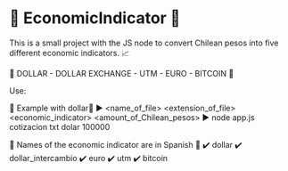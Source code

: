 # 🤑 EconomicIndicator 🤑

This is a small project with the JS node to convert Chilean pesos into five different economic indicators. 📈

 💸 DOLLAR - DOLLAR EXCHANGE - UTM - EURO - BITCOIN 💸

 Use:
 
 📢 Example with dollar📢 
▶️<command> <application> <name_of_file> <extension_of_file> <economic_indicator> <amount_of_Chilean_pesos>
▶️   node      app.js        cotizacion        txt                   dolar                 100000

📌 Names of the economic indicator are in Spanish 📌
✔️ dollar
✔️ dollar_intercambio
✔️ euro
✔️ utm
✔️ bitcoin
 
